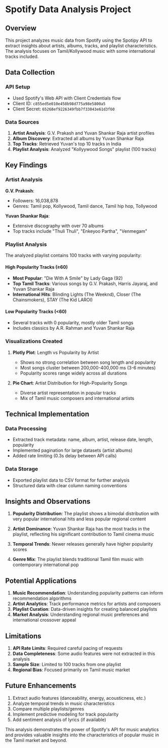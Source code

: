 # Spotify Data Analysis Project

## Overview
This project analyzes music data from Spotify using the Spotipy API to extract insights about artists, albums, tracks, and playlist characteristics. The analysis focuses on Tamil/Kollywood music with some international tracks included.

## Data Collection

### API Setup
- Used Spotify's Web API with Client Credentials flow
- Client ID: `c855ed5e010e458b98d775a98e5800a5`
- Client Secret: `65268ef9226349fbb7f33043e61d3f60`

### Data Sources
1. **Artist Analysis**: G.V. Prakash and Yuvan Shankar Raja artist profiles
2. **Album Discovery**: Extracted all albums by Yuvan Shankar Raja
3. **Top Tracks**: Retrieved Yuvan's top 10 tracks in India
4. **Playlist Analysis**: Analyzed "Kollyywood Songs" playlist (100 tracks)

## Key Findings

### Artist Analysis
**G.V. Prakash**:
- Followers: 16,038,878
- Genres: Tamil pop, Kollywood, Tamil dance, Tamil hip hop, Tollywood

**Yuvan Shankar Raja**:
- Extensive discography with over 70 albums
- Top tracks include "Thuli Thuli", "Enkeyoo Partha", "Venmegam"

### Playlist Analysis
The analyzed playlist contains 100 tracks with varying popularity:

#### High Popularity Tracks (≥60)
- **Most Popular**: "Die With A Smile" by Lady Gaga (92)
- **Top Tamil Tracks**: Various songs by G.V. Prakash, Harris Jayaraj, and Yuvan Shankar Raja
- **International Hits**: Blinding Lights (The Weeknd), Closer (The Chainsmokers), STAY (The Kid LAROI)

#### Low Popularity Tracks (<60)
- Several tracks with 0 popularity, mostly older Tamil songs
- Includes classics by A.R. Rahman and Yuvan Shankar Raja

### Visualizations Created

1. **Plotly Plot**: Length vs Popularity by Artist
   - Shows no strong correlation between song length and popularity
   - Most songs cluster between 200,000-400,000 ms (3-6 minutes)
   - Popularity scores range widely across all durations

2. **Pie Chart**: Artist Distribution for High-Popularity Songs
   - Diverse artist representation in popular tracks
   - Mix of Tamil music composers and international artists

## Technical Implementation

### Data Processing
- Extracted track metadata: name, album, artist, release date, length, popularity
- Implemented pagination for large datasets (artist albums)
- Added rate limiting (0.3s delay between API calls)

### Data Storage
- Exported playlist data to CSV format for further analysis
- Structured data with clear column naming conventions

## Insights and Observations

1. **Popularity Distribution**: The playlist shows a bimodal distribution with very popular international hits and less popular regional content

2. **Artist Dominance**: Yuvan Shankar Raja has the most tracks in the playlist, reflecting his significant contribution to Tamil cinema music

3. **Temporal Trends**: Newer releases generally have higher popularity scores

4. **Genre Mix**: The playlist blends traditional Tamil film music with contemporary international pop

## Potential Applications

1. **Music Recommendation**: Understanding popularity patterns can inform recommendation algorithms
2. **Artist Analytics**: Track performance metrics for artists and composers
3. **Playlist Curation**: Data-driven insights for creating balanced playlists
4. **Market Analysis**: Understanding regional music preferences and international crossover appeal

## Limitations

1. **API Rate Limits**: Required careful pacing of requests
2. **Data Completeness**: Some audio features were not extracted in this analysis
3. **Sample Size**: Limited to 100 tracks from one playlist
4. **Regional Bias**: Focused primarily on Tamil music market

## Future Enhancements

1. Extract audio features (danceability, energy, acousticness, etc.)
2. Analyze temporal trends in music characteristics
3. Compare multiple playlists/genres
4. Implement predictive modeling for track popularity
5. Add sentiment analysis of lyrics (if available)

This analysis demonstrates the power of Spotify's API for music analytics and provides valuable insights into the characteristics of popular music in the Tamil market and beyond.